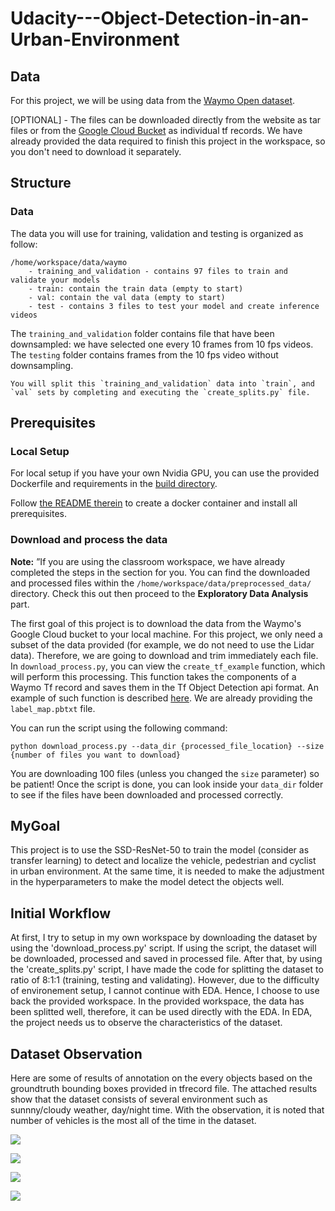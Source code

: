# Udacity---Object-Detection-in-an-Urban-Environment

## Data

For this project, we will be using data from the [Waymo Open dataset](https://waymo.com/open/).

[OPTIONAL] - The files can be downloaded directly from the website as tar files or from the [Google Cloud Bucket](https://console.cloud.google.com/storage/browser/waymo_open_dataset_v_1_2_0_individual_files/) as individual tf records. We have already provided the data required to finish this project in the workspace, so you don't need to download it separately.

## Structure

### Data

The data you will use for training, validation and testing is organized as follow:
```
/home/workspace/data/waymo
	- training_and_validation - contains 97 files to train and validate your models
    - train: contain the train data (empty to start)
    - val: contain the val data (empty to start)
    - test - contains 3 files to test your model and create inference videos
```
The `training_and_validation` folder contains file that have been downsampled: we have selected one every 10 frames from 10 fps videos. The `testing` folder contains frames from the 10 fps video without downsampling.
```
You will split this `training_and_validation` data into `train`, and `val` sets by completing and executing the `create_splits.py` file.
```

## Prerequisites

### Local Setup

For local setup if you have your own Nvidia GPU, you can use the provided Dockerfile and requirements in the [build directory](./build).

Follow [the README therein](./build/README.md) to create a docker container and install all prerequisites.

### Download and process the data

**Note:** ”If you are using the classroom workspace, we have already completed the steps in the section for you. You can find the downloaded and processed files within the `/home/workspace/data/preprocessed_data/` directory. Check this out then proceed to the **Exploratory Data Analysis** part.

The first goal of this project is to download the data from the Waymo's Google Cloud bucket to your local machine. For this project, we only need a subset of the data provided (for example, we do not need to use the Lidar data). Therefore, we are going to download and trim immediately each file. In `download_process.py`, you can view the `create_tf_example` function, which will perform this processing. This function takes the components of a Waymo Tf record and saves them in the Tf Object Detection api format. An example of such function is described [here](https://tensorflow-object-detection-api-tutorial.readthedocs.io/en/latest/training.html#create-tensorflow-records). We are already providing the `label_map.pbtxt` file.

You can run the script using the following command:
```
python download_process.py --data_dir {processed_file_location} --size {number of files you want to download}
```

You are downloading 100 files (unless you changed the `size` parameter) so be patient! Once the script is done, you can look inside your `data_dir` folder to see if the files have been downloaded and processed correctly.

## MyGoal
This project is to use the SSD-ResNet-50 to train the model (consider as transfer learning) to detect and localize the vehicle, pedestrian and cyclist in urban environment. At the same time, it is needed to make the adjustment in the hyperparameters to make the model detect the objects well.

## Initial Workflow
At first, I try to setup in my own workspace by downloading the dataset by using the 'download_process.py' script. If using the script, the dataset will be downloaded, processed and saved in processed file. After that, by using the 'create_splits.py' script, I have made the code for splitting the dataset to ratio of 8:1:1 (training, testing and validating). However, due to the difficulty of environement setup, I cannot continue with EDA. Hence, I choose to use back the provided workspace. In the provided workspace, the data has been splitted well, therefore, it can be used directly with the EDA. In EDA, the project needs us to observe the characteristics of the dataset. 

## Dataset Observation
Here are some of results of annotation on the every objects based on the groundtruth bounding boxes provided in tfrecord file. The attached results show that the dataset consists of several environment such as sunnny/cloudy weather, day/night time. With the observation, it is noted that number of vehicles is the most all of the time in the dataset. 

![](results/img1.png)

![](results/img2.png)

![](results/img3.png)

![](results/img4.png)
